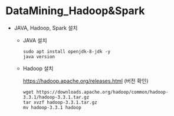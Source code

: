 # DataMining_Hadoop&Spark

- JAVA, Hadoop, Spark 설치
   - JAVA 설치
   
     ```
     sudo apt install openjdk-8-jdk -y
     java version
     ```
     
    - Hadoop 설치
    
      https://hadoop.apache.org/releases.html (버전 확인) 
      
      
      ```
      wget https://downloads.apache.org/hadoop/common/hadoop-3.3.1/hadoop-3.3.1.tar.gz
      tar xvzf hadoop-3.3.1.tar.gz
      mv hadoop-3.3.1 hadoop
      ```
      
